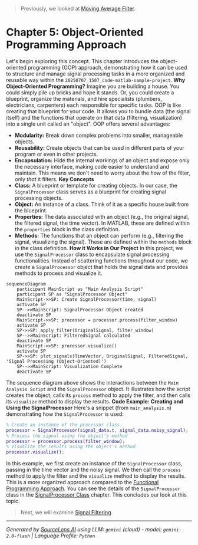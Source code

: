> Previously, we looked at [Moving Average Filter](04_moving-average-filter.md).

# Chapter 5: Object-Oriented Programming Approach
Let's begin exploring this concept. This chapter introduces the object-oriented programming (OOP) approach, demonstrating how it can be used to structure and manage signal processing tasks in a more organized and reusable way within the `20250707_1507_code-matlab-sample-project`.
**Why Object-Oriented Programming?**
Imagine you are building a house. You could simply pile up bricks and hope it stands. Or, you could create a blueprint, organize the materials, and hire specialists (plumbers, electricians, carpenters) each responsible for specific tasks. OOP is like creating that blueprint for your code. It allows you to bundle data (the signal itself) and the functions that operate on that data (filtering, visualization) into a single unit called an "object".
OOP offers several advantages:
*   **Modularity:** Break down complex problems into smaller, manageable objects.
*   **Reusability:** Create objects that can be used in different parts of your program or even in other projects.
*   **Encapsulation:** Hide the internal workings of an object and expose only the necessary interface, making code easier to understand and maintain. This means we don't need to worry about the *how* of the filter, only *that* it filters.
**Key Concepts**
*   **Class:** A blueprint or template for creating objects. In our case, the `SignalProcessor` class serves as a blueprint for creating signal processing objects.
*   **Object:** An instance of a class. Think of it as a specific house built from the blueprint.
*   **Properties:** The data associated with an object (e.g., the original signal, the filtered signal, the time vector). In MATLAB, these are defined within the `properties` block in the class definition.
*   **Methods:** The functions that an object can perform (e.g., filtering the signal, visualizing the signal). These are defined within the `methods` block in the class definition.
**How it Works in Our Project**
In this project, we use the `SignalProcessor` class to encapsulate signal processing functionalities. Instead of scattering functions throughout our code, we create a `SignalProcessor` object that holds the signal data and provides methods to process and visualize it.
```mermaid
sequenceDiagram
    participant MainScript as "Main Analysis Script"
    participant SP as "SignalProcessor Object"
    MainScript->>SP: Create SignalProcessor(time, signal)
    activate SP
    SP-->>MainScript: SignalProcessor Object created
    deactivate SP
    MainScript->>SP: processor = processor.process(filter_window)
    activate SP
    SP->>SP: apply_filter(OriginalSignal, filter_window)
    SP-->>MainScript: FilteredSignal calculated
    deactivate SP
    MainScript->>SP: processor.visualize()
    activate SP
    SP->>SP: plot_signals(TimeVector, OriginalSignal, FilteredSignal, 'Signal Processing (Object-Oriented)')
    SP-->>MainScript: Visualization Complete
    deactivate SP
```
The sequence diagram above shows the interactions between the `Main Analysis Script` and the `SignalProcessor` object. It illustrates how the script creates the object, calls its `process` method to apply the filter, and then calls its `visualize` method to display the results.
**Code Example: Creating and Using the SignalProcessor**
Here's a snippet (from `main_analysis.m`) demonstrating how the `SignalProcessor` is used:
```matlab
% Create an instance of the processor class
processor = SignalProcessor(signal_data.t, signal_data.noisy_signal);
% Process the signal using the object's method
processor = processor.process(filter_window);
% Visualize the results using the object's method
processor.visualize();
```
In this example, we first create an instance of the `SignalProcessor` class, passing in the time vector and the noisy signal. We then call the `process` method to apply the filter and the `visualize` method to display the results. This is a more organized approach compared to the [Functional Programming Approach](05_functional-programming-approach.md).
You can see the details of the `SignalProcessor` class in the [SignalProcessor Class](07_signalprocessor-class.md) chapter.
This concludes our look at this topic.

> Next, we will examine [Signal Filtering](06_signal-filtering.md).


---

*Generated by [SourceLens AI](https://github.com/openXFlow/sourceLensAI) using LLM: `gemini` (cloud) - model: `gemini-2.0-flash` | Language Profile: `Python`*
